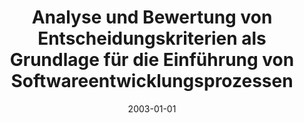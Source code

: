 ---
abstract: ''
authors:
- Klaus Wasserburger
date: '2003-01-01'
featured: false
publication_types:
- '7'
publishDate: '2003-01-01'
title: Analyse und Bewertung von Entscheidungskriterien als Grundlage für die Einführung
  von Softwareentwicklungsprozessen
url_pdf: ''
---